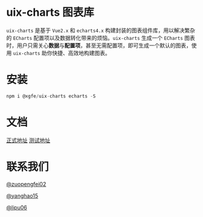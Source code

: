 # uix-charts 图表库

`uix-charts` 是基于 `Vue2.x` 和 `echarts4.x` 构建封装的图表组件库，用以解决繁杂的 `ECharts` 配置项以及数据转化带来的烦恼。`uix-charts` 生成一个 `ECharts` 图表时，用户只需关心**数据**与**配置项**，甚至无需配置项，即可生成一个默认的图表，使用 `uix-charts` 助你快捷、高效地构建图表。

# 安装

```JavaScript
npm i @xgfe/uix-charts echarts -S
```

# 文档

[正式地址](http://w.sankuai.com/b2bwm/xgfe-vue-charts/index.html)
[测试地址](http://uix-charts.bb.test.sankuai.com)

# 联系我们

[@zuopengfei02](https://x.sankuai.com/chat/1492070930?type=chat)

[@yanghao15](https://x.sankuai.com/chat/1616660?type=chat)

[@lipu06](https://x.sankuai.com/chat/1861379777?type=chat)
